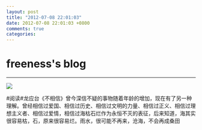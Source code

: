 ```yaml
---
layout: post
title: "2012-07-08 22:01:03"
date: 2012-07-08 22:01:03 +0800
comments: true
categories: 
---
```


# freeness's blog

----------

![](http://okqmqrbgo.bkt.clouddn.com/201207082201031.jpg)

>
\#阅读\#龙应台《不相信》曾今深信不疑的事物随着年龄的增加，现在有了另一种理解。曾经相信过爱国、相信过历史、相信过文明的力量、相信过正义、相信过理想主义者、相信过爱情，相信过海枯石烂作为永恒不灭的表征，后来知道，海其实很容易枯，石，原来很容易烂。雨水，很可能不再来，沧海，不会再成桑田